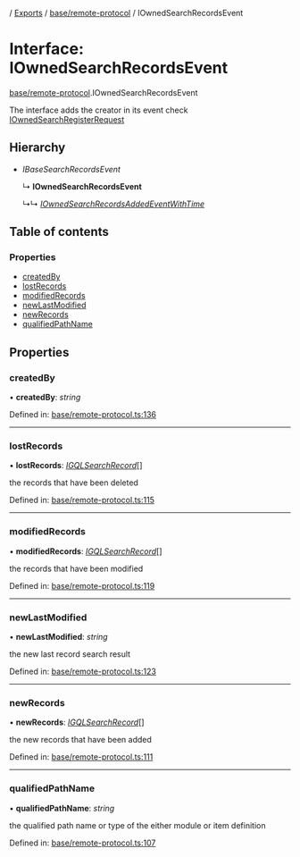 [](../README.md) / [Exports](../modules.md) / [base/remote-protocol](../modules/base_remote_protocol.md) / IOwnedSearchRecordsEvent

# Interface: IOwnedSearchRecordsEvent

[base/remote-protocol](../modules/base_remote_protocol.md).IOwnedSearchRecordsEvent

The interface adds the creator in its event
check [IOwnedSearchRegisterRequest](base_remote_protocol.iownedsearchregisterrequest.md)

## Hierarchy

* *IBaseSearchRecordsEvent*

  ↳ **IOwnedSearchRecordsEvent**

  ↳↳ [*IOwnedSearchRecordsAddedEventWithTime*](client_internal_testing.iownedsearchrecordsaddedeventwithtime.md)

## Table of contents

### Properties

- [createdBy](base_remote_protocol.iownedsearchrecordsevent.md#createdby)
- [lostRecords](base_remote_protocol.iownedsearchrecordsevent.md#lostrecords)
- [modifiedRecords](base_remote_protocol.iownedsearchrecordsevent.md#modifiedrecords)
- [newLastModified](base_remote_protocol.iownedsearchrecordsevent.md#newlastmodified)
- [newRecords](base_remote_protocol.iownedsearchrecordsevent.md#newrecords)
- [qualifiedPathName](base_remote_protocol.iownedsearchrecordsevent.md#qualifiedpathname)

## Properties

### createdBy

• **createdBy**: *string*

Defined in: [base/remote-protocol.ts:136](https://github.com/onzag/itemize/blob/55e63f2c/base/remote-protocol.ts#L136)

___

### lostRecords

• **lostRecords**: [*IGQLSearchRecord*](gql_querier.igqlsearchrecord.md)[]

the records that have been deleted

Defined in: [base/remote-protocol.ts:115](https://github.com/onzag/itemize/blob/55e63f2c/base/remote-protocol.ts#L115)

___

### modifiedRecords

• **modifiedRecords**: [*IGQLSearchRecord*](gql_querier.igqlsearchrecord.md)[]

the records that have been modified

Defined in: [base/remote-protocol.ts:119](https://github.com/onzag/itemize/blob/55e63f2c/base/remote-protocol.ts#L119)

___

### newLastModified

• **newLastModified**: *string*

the new last record search result

Defined in: [base/remote-protocol.ts:123](https://github.com/onzag/itemize/blob/55e63f2c/base/remote-protocol.ts#L123)

___

### newRecords

• **newRecords**: [*IGQLSearchRecord*](gql_querier.igqlsearchrecord.md)[]

the new records that have been added

Defined in: [base/remote-protocol.ts:111](https://github.com/onzag/itemize/blob/55e63f2c/base/remote-protocol.ts#L111)

___

### qualifiedPathName

• **qualifiedPathName**: *string*

the qualified path name or type of the either module or item definition

Defined in: [base/remote-protocol.ts:107](https://github.com/onzag/itemize/blob/55e63f2c/base/remote-protocol.ts#L107)
